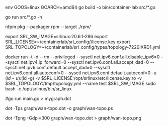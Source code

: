 env GOOS=linux GOARCH=amd64 go build -o bin/container-lab src/*.go

go run src/*.go -h

nfpm pkg --packager rpm --target ./rpm/

export SRL_SW_IMAGE=srlinux:20.6.1-286
export SRL_LICENSE=~/containerlab/srl_config//license.key
export SRL_TOPOLOGY=~/containerlab/srl_config/types/topology-7220IXRD1.yml

docker run -t -d --rm --privileged --sysctl net.ipv6.conf.all.disable_ipv6=0 --sysctl net.ipv4.ip_forward=0 --sysctl net.ipv6.conf.all.accept_dad=0 --sysctl net.ipv6.conf.default.accept_dad=0 --sysctl net.ipv6.conf.all.autoconf=0 --sysctl net.ipv6.conf.default.autoconf=0 -u $(id -u):$(id -g) -v $SRL_LICENSE:/opt/srlinux/etc/license.key:ro -v $SRL_TOPOLOGY:/tmp/topology.yml --name test $SRL_SW_IMAGE sudo bash -c /opt/srlinux/bin/sr_linux


#go run main.go > mygraph.dot

dot -Tps graph/wan-topo.dot -o graph/wan-topo.ps

dot -Tpng -Gdpi=300 graph/wan-topo.dot > graph/wan-topo.png